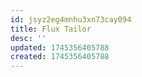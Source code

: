 ```yaml
---
id: jsyz2eg4mnhu3xn73cay094
title: Flux Tailor
desc: ''
updated: 1745356405788
created: 1745356405788
---
```

